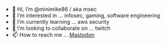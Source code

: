 - 👋 Hi, I’m @minimike86 / aka msec
- 👀 I’m interested in ... infosec, gaming, software engineering
- 🌱 I’m currently learning ... aws security
- 💞️ I’m looking to collaborate on ... twitch
- 📫 How to reach me ... <a rel="me" href="https://infosec.exchange/@ms3c">Mastodon</a>

<!---
minimike86/minimike86 is a ✨ special ✨ repository because its `README.md` (this file) appears on your GitHub profile.
You can click the Preview link to take a look at your changes.
--->


